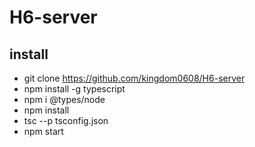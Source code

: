 # H6-server

## install
* git clone https://github.com/kingdom0608/H6-server
* npm install -g typescript
* npm i @types/node
* npm install
* tsc --p tsconfig.json
* npm start
